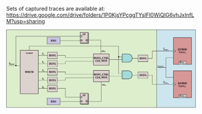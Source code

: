 Sets of captured traces are available at:
 https://drive.google.com/drive/folders/1P0KjsYPcggTYsIFI0WiQlG6yhJxInfLM?usp=sharing


![Example Image](./Architecture_KYBER_V1.png)
